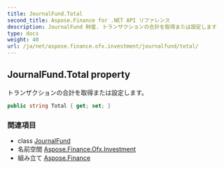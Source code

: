 ```yaml
---
title: JournalFund.Total
second_title: Aspose.Finance for .NET API リファレンス
description: JournalFund 財産. トランザクションの合計を取得または設定します
type: docs
weight: 40
url: /ja/net/aspose.finance.ofx.investment/journalfund/total/
---
```

## JournalFund.Total property

トランザクションの合計を取得または設定します。

```csharp
public string Total { get; set; }
```

### 関連項目

* class [JournalFund](../)
* 名前空間 [Aspose.Finance.Ofx.Investment](../../journalfund/)
* 組み立て [Aspose.Finance](../../../)


